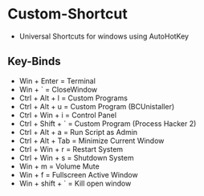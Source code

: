 # Custom-Shortcut

- Universal Shortcuts for windows using AutoHotKey

## Key-Binds

- Win + Enter = Terminal
- Win + ` = CloseWindow
- Ctrl + Alt + l = Custom Programs
- Ctrl + Alt + u = Custom Program (BCUnistaller)
- Ctrl + Win + i = Control Panel
- Ctrl + Shift + ` = Custom Program (Process Hacker 2)
- Ctrl + Alt + a = Run Script as Admin
- Ctrl + Alt + Tab = Minimize Current Window
- Ctrl + Win + r = Restart System
- Ctrl + Win + s = Shutdown System
- Win + m = Volume Mute
- Win + f = Fullscreen Active Window
- Win + shift + ` = Kill open window